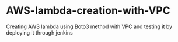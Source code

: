 # AWS-lambda-creation-with-VPC
Creating AWS lambda using Boto3 method with VPC and testing it by deploying it through jenkins
